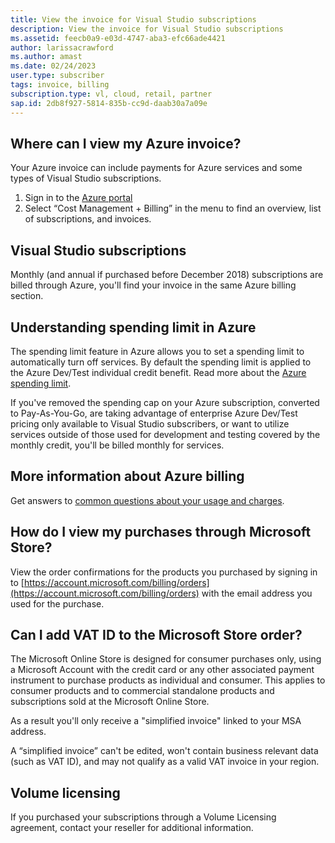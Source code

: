 ```yaml
---
title: View the invoice for Visual Studio subscriptions
description: View the invoice for Visual Studio subscriptions
ms.assetid: feecb0a9-e03d-4747-aba3-efc66ade4421
author: larissacrawford
ms.author: amast 
ms.date: 02/24/2023
user.type: subscriber
tags: invoice, billing
subscription.type: vl, cloud, retail, partner 
sap.id: 2db8f927-5814-835b-cc9d-daab30a7a09e
---
```


## Where can I view my Azure invoice?
Your Azure invoice can include payments for Azure services and some types of Visual Studio subscriptions.

1. Sign in to the [Azure portal](https://portal.azure.com)
2. Select “Cost Management + Billing” in the menu to find an overview, list of subscriptions, and invoices.

## Visual Studio subscriptions
Monthly (and annual if purchased before December 2018) subscriptions are billed through Azure, you'll find your invoice in the same Azure billing section.

## Understanding spending limit in Azure
The spending limit feature in Azure allows you to set a spending limit to automatically turn off services. By default the spending limit is applied to the Azure Dev/Test individual credit benefit. Read more about the [Azure spending limit](https://learn.microsoft.com/azure/cost-management-billing/manage/spending-limit).

If you've removed the spending cap on your Azure subscription, converted to Pay-As-You-Go, are taking advantage of enterprise Azure Dev/Test pricing only available to Visual Studio subscribers, or want to utilize services outside of those used for development and testing covered by the monthly credit, you'll be billed monthly for services.

## More information about Azure billing
Get answers to [common questions about your usage and charges](https://learn.microsoft.com/azure/cost-management-billing/manage/getting-started).

## How do I view my purchases through Microsoft Store?
View the order confirmations for the products you purchased by signing in to [https://account.microsoft.com/billing/orders](https://account.microsoft.com/billing/orders) with the email address you used for the purchase.

## Can I add VAT ID to the Microsoft Store order?
The Microsoft Online Store is designed for consumer purchases only, using a Microsoft Account with the credit card or any other associated payment instrument to purchase products as individual and consumer. This applies to consumer products and to commercial standalone products and subscriptions sold at the Microsoft Online Store. 

As a result you'll only receive a "simplified invoice" linked to your MSA address.
 
A “simplified invoice” can't be edited, won't contain business relevant data (such as VAT ID), and may not qualify as a valid VAT invoice in your region. 

## Volume licensing
If you purchased your subscriptions through a Volume Licensing agreement, contact your reseller for additional information. 